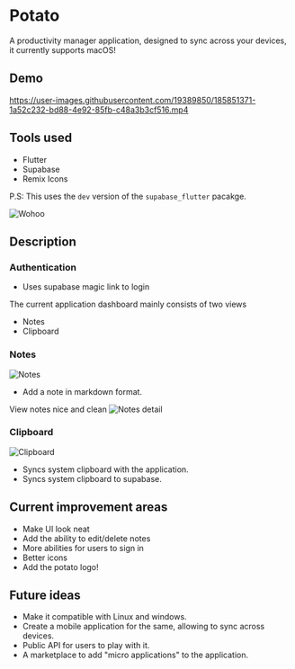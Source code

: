 # Potato
A productivity manager application, designed to sync across your devices, it currently supports macOS! 

## Demo
https://user-images.githubusercontent.com/19389850/185851371-1a52c232-bd88-4e92-85fb-c48a3b3cf516.mp4

## Tools used
- Flutter
- Supabase
- Remix Icons
  
P.S: This uses the `dev` version of the `supabase_flutter` pacakge.


![Wohoo](https://c.tenor.com/cxhXkLhVpHEAAAAC/punch-it-kevin.gif)
## Description
### Authentication
- Uses supabase magic link to login

The current application dashboard mainly consists of two views
- Notes
- Clipboard

### Notes
![Notes](https://i.imgur.com/qGowthZ.png)
- Add a note in markdown format.

View notes nice and clean
![Notes detail](https://i.imgur.com/miVIV5l.png)

### Clipboard
![Clipboard](https://i.imgur.com/2Oexecp.png)
- Syncs system clipboard with the application.
- Syncs system clipboard to supabase.

## Current improvement areas
- Make UI look neat
- Add the ability to edit/delete notes
- More abilities for users to sign in
- Better icons
- Add the potato logo!

## Future ideas
- Make it compatible with Linux and windows.
- Create a mobile application for the same, allowing to sync across devices. 
- Public API for users to play with it.
- A marketplace to add "micro applications" to the application.
